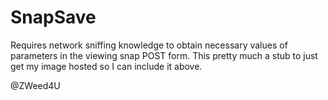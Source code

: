 # SnapSave  
[logo]: URL_HERE "@ZWeed4U"  
Requires network sniffing knowledge to obtain necessary values of parameters in the viewing snap POST form. This pretty much a stub to just get my image hosted so I can include it above.   

@ZWeed4U
